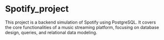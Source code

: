 # Spotify_project
This project is a backend simulation of Spotify using PostgreSQL. It covers the core functionalities of a music streaming platform, focusing on database design, queries, and relational data modeling.

